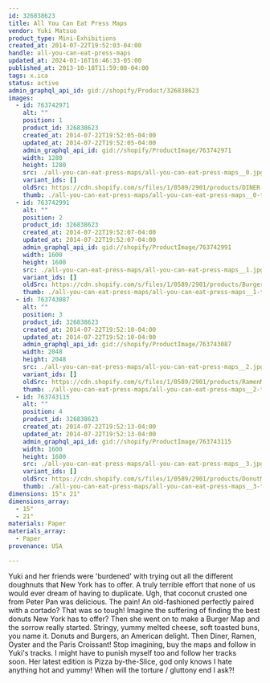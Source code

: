 ```yaml
---
id: 326838623
title: All You Can Eat Press Maps
vendor: Yuki Matsuo
product_type: Mini-Exhibitions
created_at: 2014-07-22T19:52:03-04:00
handle: all-you-can-eat-press-maps
updated_at: 2024-01-16T16:46:33-05:00
published_at: 2013-10-18T11:59:00-04:00
tags: x.ica
status: active
admin_graphql_api_id: gid://shopify/Product/326838623
images:
  - id: 763742971
    alt: ""
    position: 1
    product_id: 326838623
    created_at: 2014-07-22T19:52:05-04:00
    updated_at: 2014-07-22T19:52:05-04:00
    admin_graphql_api_id: gid://shopify/ProductImage/763742971
    width: 1280
    height: 1280
    src: ./all-you-can-eat-press-maps/all-you-can-eat-press-maps__0.jpg
    variant_ids: []
    oldSrc: https://cdn.shopify.com/s/files/1/0589/2901/products/DINER-MAP-COVER.jpeg?v=1406073125
    thumb: ./all-you-can-eat-press-maps/all-you-can-eat-press-maps__0-thumb.jpg
  - id: 763742991
    alt: ""
    position: 2
    product_id: 326838623
    created_at: 2014-07-22T19:52:07-04:00
    updated_at: 2014-07-22T19:52:07-04:00
    admin_graphql_api_id: gid://shopify/ProductImage/763742991
    width: 1600
    height: 1600
    src: ./all-you-can-eat-press-maps/all-you-can-eat-press-maps__1.jpg
    variant_ids: []
    oldSrc: https://cdn.shopify.com/s/files/1/0589/2901/products/BurgerMap_Front-sillo.jpeg?v=1406073127
    thumb: ./all-you-can-eat-press-maps/all-you-can-eat-press-maps__1-thumb.jpg
  - id: 763743087
    alt: ""
    position: 3
    product_id: 326838623
    created_at: 2014-07-22T19:52:10-04:00
    updated_at: 2014-07-22T19:52:10-04:00
    admin_graphql_api_id: gid://shopify/ProductImage/763743087
    width: 2048
    height: 2048
    src: ./all-you-can-eat-press-maps/all-you-can-eat-press-maps__2.jpg
    variant_ids: []
    oldSrc: https://cdn.shopify.com/s/files/1/0589/2901/products/RamenMap_front.jpeg?v=1406073130
    thumb: ./all-you-can-eat-press-maps/all-you-can-eat-press-maps__2-thumb.jpg
  - id: 763743115
    alt: ""
    position: 4
    product_id: 326838623
    created_at: 2014-07-22T19:52:13-04:00
    updated_at: 2014-07-22T19:52:13-04:00
    admin_graphql_api_id: gid://shopify/ProductImage/763743115
    width: 1600
    height: 1600
    src: ./all-you-can-eat-press-maps/all-you-can-eat-press-maps__3.jpg
    variant_ids: []
    oldSrc: https://cdn.shopify.com/s/files/1/0589/2901/products/DonutMap_Front.jpeg?v=1406073133
    thumb: ./all-you-can-eat-press-maps/all-you-can-eat-press-maps__3-thumb.jpg
dimensions: 15"x 21"
dimensions_array:
  - 15"
  - 21"
materials: Paper
materials_array:
  - Paper
provenance: USA

---
```


Yuki and her friends were 'burdened' with trying out all the different doughnuts that New York has to offer. A truly terrible effort that none of us would ever dream of having to duplicate. Ugh, that coconut crusted one from Peter Pan was delicious. The pain! An old-fashioned perfectly paired with a cortado? That was so tough! Imagine the suffering of finding the best donuts New York has to offer? Then she went on to make a Burger Map and the sorrow really started. Stringy, yummy melted cheese, soft toasted buns, you name it. Donuts and Burgers, an American delight. Then Diner, Ramen, Oyster and the Paris Croissant! Stop imagining, buy the maps and follow in Yuki's tracks. I might have to punish myself too and follow her tracks soon. Her latest edition is Pizza by-the-Slice, god only knows I hate anything hot and yummy! When will the torture / gluttony end I ask?!